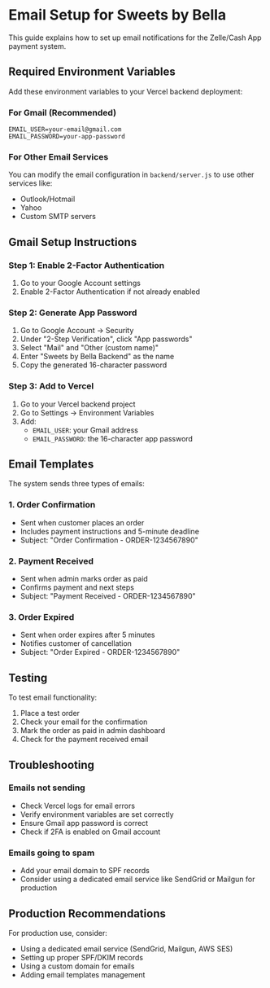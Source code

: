 # Email Setup for Sweets by Bella

This guide explains how to set up email notifications for the Zelle/Cash App payment system.

## Required Environment Variables

Add these environment variables to your Vercel backend deployment:

### For Gmail (Recommended)
```
EMAIL_USER=your-email@gmail.com
EMAIL_PASSWORD=your-app-password
```

### For Other Email Services
You can modify the email configuration in `backend/server.js` to use other services like:
- Outlook/Hotmail
- Yahoo
- Custom SMTP servers

## Gmail Setup Instructions

### Step 1: Enable 2-Factor Authentication
1. Go to your Google Account settings
2. Enable 2-Factor Authentication if not already enabled

### Step 2: Generate App Password
1. Go to Google Account → Security
2. Under "2-Step Verification", click "App passwords"
3. Select "Mail" and "Other (custom name)"
4. Enter "Sweets by Bella Backend" as the name
5. Copy the generated 16-character password

### Step 3: Add to Vercel
1. Go to your Vercel backend project
2. Go to Settings → Environment Variables
3. Add:
   - `EMAIL_USER`: your Gmail address
   - `EMAIL_PASSWORD`: the 16-character app password

## Email Templates

The system sends three types of emails:

### 1. Order Confirmation
- Sent when customer places an order
- Includes payment instructions and 5-minute deadline
- Subject: "Order Confirmation - ORDER-1234567890"

### 2. Payment Received
- Sent when admin marks order as paid
- Confirms payment and next steps
- Subject: "Payment Received - ORDER-1234567890"

### 3. Order Expired
- Sent when order expires after 5 minutes
- Notifies customer of cancellation
- Subject: "Order Expired - ORDER-1234567890"

## Testing

To test email functionality:

1. Place a test order
2. Check your email for the confirmation
3. Mark the order as paid in admin dashboard
4. Check for the payment received email

## Troubleshooting

### Emails not sending
- Check Vercel logs for email errors
- Verify environment variables are set correctly
- Ensure Gmail app password is correct
- Check if 2FA is enabled on Gmail account

### Emails going to spam
- Add your email domain to SPF records
- Consider using a dedicated email service like SendGrid or Mailgun for production

## Production Recommendations

For production use, consider:
- Using a dedicated email service (SendGrid, Mailgun, AWS SES)
- Setting up proper SPF/DKIM records
- Using a custom domain for emails
- Adding email templates management
